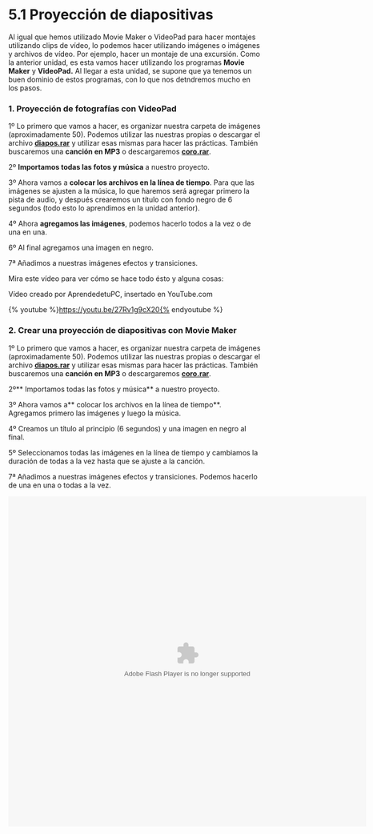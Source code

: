 # 5.1 Proyección de diapositivas

Al igual que hemos utilizado Movie Maker o VideoPad para hacer montajes utilizando clips de vídeo, lo podemos hacer utilizando imágenes o imágenes y archivos de vídeo. Por ejemplo, hacer un montaje de una excursión. Como la anterior unidad, es esta vamos hacer utilizando los programas **Movie Maker** y **VideoPad.** Al llegar a esta unidad, se supone que ya tenemos un buen dominio de estos programas, con lo que nos detndremos mucho en los pasos.

### 1\. Proyección de fotografías con VideoPad

1º Lo primero que vamos a hacer, es organizar nuestra carpeta de imágenes (aproximadamente 50). Podemos utilizar las nuestras propias o descargar el archivo [**diapos.rar**](http://aularagon.catedu.es/materialesaularagon2013/imagen/diapos.rar) y utilizar esas mismas para hacer las prácticas. También buscaremos una **canción en MP3** o descargaremos **[coro.rar](http://aularagon.catedu.es/materialesaularagon2013/imagen/coro.rar)**.

2º **Importamos todas las fotos y música** a nuestro proyecto.

3º Ahora vamos a **colocar los archivos en la línea de tiempo**. Para que las imágenes se ajusten a la música, lo que haremos será agregar primero la pista de audio, y después crearemos un título con fondo negro de 6 segundos (todo esto lo aprendimos en la unidad anterior).

4º Ahora **agregamos las imágenes**, podemos hacerlo todos a la vez o de una en una.

6º Al final agregamos una imagen en negro.

7ª Añadimos a nuestras imágenes efectos y transiciones. 

Mira este vídeo para ver cómo se hace todo ésto y alguna cosas:

Vídeo creado por AprendedetuPC, insertado en YouTube.com

{% youtube %}https://youtu.be/27Rv1g9cX20{% endyoutube %}

### 2\. Crear una proyección de diapositivas con Movie Maker

1º Lo primero que vamos a hacer, es organizar nuestra carpeta de imágenes (aproximadamente 50). Podemos utilizar las nuestras propias o descargar el archivo [**diapos.rar**](http://aularagon.catedu.es/materialesaularagon2013/imagen/diapos.rar) y utilizar esas mismas para hacer las prácticas. También buscaremos una **canción en MP3** o descargaremos [**coro.rar**](http://aularagon.catedu.es/materialesaularagon2013/imagen/coro.rar).

2º** Importamos todas las fotos y música** a nuestro proyecto.

3º Ahora vamos a** colocar los archivos en la línea de tiempo**. Agregamos primero las imágenes y luego la música.

4º Creamos un título al principio (6 segundos) y una imagen en negro al final.

5º Seleccionamos todas las imágenes en la línea de tiempo y cambiamos la duración de todas a la vez hasta que se ajuste a la canción.

7ª Añadimos a nuestras imágenes efectos y transiciones. Podemos hacerlo de una en una o todas a la vez.

<object type="application/x-shockwave-flash" data="http://aularagon.catedu.es/materialesaularagon2013/imagen/diapos.swf" width="715" height="660"><param name="src" value="http://aularagon.catedu.es/materialesaularagon2013/imagen/diapos.swf"></object>

